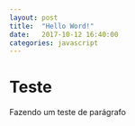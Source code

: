 ```yaml
---
layout: post
title:  "Hello Word!"
date:   2017-10-12 16:40:00
categories: javascript
---
```


<h1>Teste</h1>
<p>
    Fazendo um teste de parágrafo
</p>